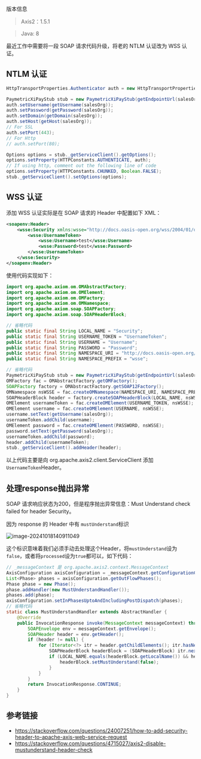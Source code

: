 版本信息

> Axis2：1.5.1

> Java: 8

最近工作中需要将一段 SOAP 请求代码升级，将老的 NTLM 认证改为 WSS 认证。

## NTLM 认证

```java
HttpTransportProperties.Authenticator auth = new HttpTransportProperties.Authenticator();

PaymetricXiPayStub stub = new PaymetricXiPayStub(getEndpointUrl(salesOrg));
auth.setUsername(getUsername(salesOrg));
auth.setPassword(getPassword(salesOrg));
auth.setDomain(getDomain(salesOrg));
auth.setHost(getHost(salesOrg));
// For SSL
auth.setPort(443);
// For Http
// auth.setPort(80);

Options options = stub._getServiceClient().getOptions();
options.setProperty(HTTPConstants.AUTHENTICATE, auth);
// If using http, comment out the following line of code
options.setProperty(HTTPConstants.CHUNKED, Boolean.FALSE);
stub._getServiceClient().setOptions(options);
```



## WSS 认证

添加 WSS 认证实际是在 SOAP 请求的 Header 中配置如下 XML：

```xml
<soapenv:Header>
    <wsse:Security xmlns:wsse="http://docs.oasis-open.org/wss/2004/01/oasis-200401-wss-wssecurity-secext-1.0.xsd">
        <wsse:UsernameToken>
            <wsse:Username>test</wsse:Username>
            <wsse:Password>test</wsse:Password>
        </wsse:UsernameToken>
    </wsse:Security>
</soapenv:Header>
```



使用代码实现如下：

```java
import org.apache.axiom.om.OMAbstractFactory;
import org.apache.axiom.om.OMElement;
import org.apache.axiom.om.OMFactory;
import org.apache.axiom.om.OMNamespace;
import org.apache.axiom.soap.SOAPFactory;
import org.apache.axiom.soap.SOAPHeaderBlock;

// 省略代码
public static final String LOCAL_NAME = "Security";
public static final String USERNAME_TOKEN = "UsernameToken";
public static final String USERNAME = "Username";
public static final String PASSWORD = "Password";
public static final String NAMESPACE_URI = "http://docs.oasis-open.org/wss/2004/01/oasis-200401-wss-wssecurity-secext-1.0.xsd";
public static final String NAMESPACE_PREFIX = "wsse";

// 省略代码
PaymetricXiPayStub stub = new PaymetricXiPayStub(getEndpointUrl(salesOrg));
OMFactory fac = OMAbstractFactory.getOMFactory();
SOAPFactory factory = OMAbstractFactory.getSOAP12Factory();
OMNamespace nsWSSE = fac.createOMNamespace(NAMESPACE_URI, NAMESPACE_PREFIX);
SOAPHeaderBlock header = factory.createSOAPHeaderBlock(LOCAL_NAME, nsWSSE);
OMElement usernameToken = fac.createOMElement(USERNAME_TOKEN, nsWSSE);
OMElement username = fac.createOMElement(USERNAME, nsWSSE);
username.setText(getUsername(salesOrg));
usernameToken.addChild(username);
OMElement password = fac.createOMElement(PASSWORD, nsWSSE);
password.setText(getPassword(salesOrg));
usernameToken.addChild(password);
header.addChild(usernameToken);
stub._getServiceClient().addHeader(header);
```



以上代码主要是向 org.apache.axis2.client.ServiceClient 添加 `UsernameToken`Header。

## 处理response抛出异常

SOAP 请求响应状态为200，但是程序抛出异常信息：Must Understand check failed for header Security。

因为 response 的 Header 中有 `mustUnderstand`标识

![image-20241018140911049](/Users/mac/IdeaProjects/CS-Notes/Java/添加WSSHeader到Axis2-web-service.assets/image-20241018140911049.png)

这个标识意味着我们必须手动去处理这个Header，将`mustUnderstand`设为 `false`，或者将`processed`设为`true`都可以，如下代码：

```java
// _messageContext 是 org.apache.axis2.context.MessageContext
AxisConfiguration axisConfiguration = _messageContext.getConfigurationContext().getAxisConfiguration();
List<Phase> phases = axisConfiguration.getOutFlowPhases();
Phase phase = new Phase();
phase.addHandler(new MustUnderstandHandler());
phases.add(phase);
axisConfiguration.setInPhasesUptoAndIncludingPostDispatch(phases);
// 省略代码
static class MustUnderstandHandler extends AbstractHandler {
    @Override
    public InvocationResponse invoke(MessageContext messageContext) throws AxisFault {
        SOAPEnvelope env = messageContext.getEnvelope();
        SOAPHeader header = env.getHeader();
        if (header != null) {
            for (Iterator<?> itr = header.getChildElements(); itr.hasNext(); ) {
                SOAPHeaderBlock headerBlock = (SOAPHeaderBlock) itr.next();
                if (LOCAL_NAME.equals(headerBlock.getLocalName()) && headerBlock.getMustUnderstand()) {
                    headerBlock.setMustUnderstand(false);
                }
            }
        }
        return InvocationResponse.CONTINUE;
    }
}
```



## 参考链接

- https://stackoverflow.com/questions/24007251/how-to-add-security-header-to-apache-axis-web-service-request
- https://stackoverflow.com/questions/4715027/axis2-disable-mustunderstand-header-check